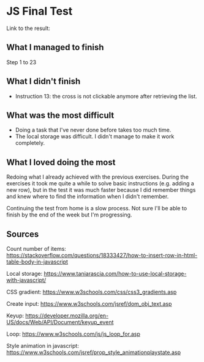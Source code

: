 # JS Final Test

Link to the result:


## What I managed to finish

Step 1 to 23

## What I didn't finish

* Instruction 13: the cross is not clickable anymore after retrieving the list.

## What was the most difficult

* Doing a task that I've never done before takes too much time.
* The local storage was difficult. I didn't manage to make it work completely.

## What I loved doing the most 

Redoing what I already achieved with the previous exercises. During the exercises it took me quite  a while to solve basic instructions (e.g. adding a new row), but in the test it was much faster because I did remember things and knew where to find the information when I didn't remember.

Continuing the test from home is a slow process. Not sure I'll be able to finish by the end of the week but I'm progressing.

## Sources

Count number of items: https://stackoverflow.com/questions/18333427/how-to-insert-row-in-html-table-body-in-javascript

Local storage: https://www.taniarascia.com/how-to-use-local-storage-with-javascript/

CSS gradient: https://www.w3schools.com/css/css3_gradients.asp

Create input: https://www.w3schools.com/jsref/dom_obj_text.asp

Keyup: https://developer.mozilla.org/en-US/docs/Web/API/Document/keyup_event

Loop: https://www.w3schools.com/js/js_loop_for.asp

Style animation in javascript: https://www.w3schools.com/jsref/prop_style_animationplaystate.asp


